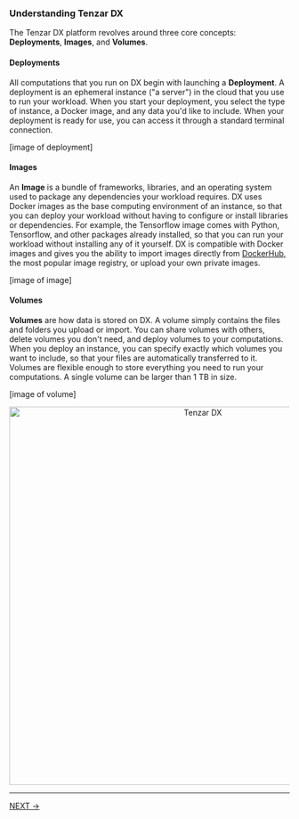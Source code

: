 
### Understanding Tenzar DX

The Tenzar DX platform revolves around three core concepts: **Deployments**, **Images**, and **Volumes**.


#### Deployments
All computations that you run on DX begin with launching a **Deployment**. A deployment is an ephemeral instance ("a server") in the cloud that you use to run your workload. When you start your deployment, you select the type of instance, a Docker image, and any data you'd like to include. When your deployment is ready for use, you can access it through a standard terminal connection.

[image of deployment]


#### Images
An **Image** is a bundle of frameworks, libraries, and an operating system used to package any dependencies your workload requires. DX uses Docker images as the base computing environment of an instance, so that you can deploy your workload without having to configure or install libraries or dependencies. For example, the Tensorflow image comes with Python, Tensorflow, and other packages already installed, so that you can run your workload without installing any of it yourself. DX is compatible with Docker images and gives you the ability to import images directly from [DockerHub](https://hub.docker.com/explore/), the most popular image registry, or upload your own private images.


[image of image]

#### Volumes
**Volumes** are how data is stored on DX. A volume simply contains the files and folders you upload or import. You can share volumes with others, delete volumes you don't need, and deploy volumes to your computations. When you deploy an instance, you can specify exactly which volumes you want to include, so that your files are automatically transferred to it. Volumes are flexible enough to store everything you need to run your computations. A single volume can be larger than 1 TB in size.

[image of volume]

<center>
  <img src="https://assets.tenzar.com/app/img-flow.png" alt="Tenzar DX" width="680" >
</center>
<hr>

[NEXT →](/docs/cli)
